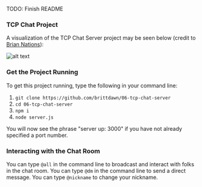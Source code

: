 TODO: Finish README

### TCP Chat Project

A visualization of the TCP Chat Server project may be seen below (credit to [Brian Nations](https://github.com/bnates)):

![alt text](https://raw.githubusercontent.com/codefellows/seattle-javascript-401d12/master/06-tcp_servers/demo/visualization/tcp.png)

### Get the Project Running

To get this project running, type the following in your command line:

1. `git clone https://github.com/brittdawn/06-tcp-chat-server`
2. `cd 06-tcp-chat-server`
3. `npm i`
4. `node server.js`

You will now see the phrase "server up: 3000" if you have not already specified a port number.

### Interacting with the Chat Room

You can type `@all` in the command line to broadcast and interact with folks in the chat room.
You can type `@dm` in the command line to send a direct message.
You can type `@nickname` to change your nickname.
